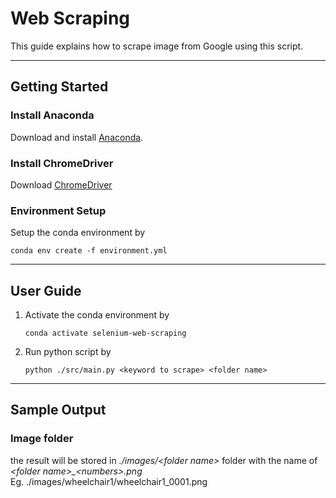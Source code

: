 # Web Scraping
This guide explains how to scrape image from Google using this script.

---

## Getting Started
### Install Anaconda

Download and install [Anaconda](https://www.anaconda.com/products/individual).

### Install ChromeDriver

Download [ChromeDriver](https://github.com/SeleniumHQ/selenium/wiki/ChromeDriver#quick-installation)

### Environment Setup

Setup the conda environment by

    
    conda env create -f environment.yml
    

---

## User Guide

1. Activate the conda environment by

    ```
    conda activate selenium-web-scraping
    ```

2. Run python script by

    ```
    python ./src/main.py <keyword to scrape> <folder name>
    ```

---

## Sample Output

### Image folder
the result will be stored in *./images/\<folder name>* folder with the name of *\<folder name>_\<numbers>.png* \
Eg. ./images/wheelchair1/wheelchair1_0001.png